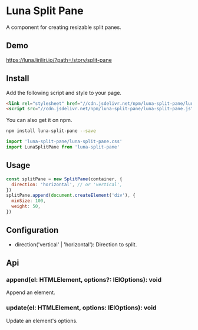 # Luna Split Pane

A component for creating resizable split panes.

## Demo

https://luna.liriliri.io/?path=/story/split-pane

## Install

Add the following script and style to your page.

```html
<link rel="stylesheet" href="//cdn.jsdelivr.net/npm/luna-split-pane/luna-split-pane.css" />
<script src="//cdn.jsdelivr.net/npm/luna-split-pane/luna-split-pane.js"></script>
```

You can also get it on npm.

```bash
npm install luna-split-pane --save
```

```javascript
import 'luna-split-pane/luna-split-pane.css'
import LunaSplitPane from 'luna-split-pane'
```

## Usage

```javascript
const splitPane = new SplitPane(container, {
  direction: 'horizontal', // or 'vertical',
})
splitPane.append(document.createElement('div'), {
  minSize: 100,
  weight: 50,
})
```

## Configuration

* direction('vertical' | 'horizontal'): Direction to split.

## Api

### append(el: HTMLElement, options?: IElOptions): void

Append an element.

### update(el: HTMLElement, options: IElOptions): void

Update an element's options.

